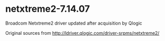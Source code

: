 # netxtreme2-7.14.07
Broadcom Netxtreme2 driver updated after acquisition by Qlogic

Original sources from http://ldriver.qlogic.com/driver-srpms/netxtreme2/
